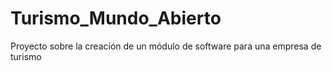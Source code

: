 # Turismo_Mundo_Abierto
Proyecto sobre la creación de un módulo de software para una empresa de turismo
